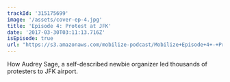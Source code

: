 ```yaml
---
trackId: '315175699'
image: '/assets/cover-ep-4.jpg'
title: 'Episode 4: Protest at JFK'
date: '2017-03-30T03:11:13.716Z'
isEpisode: true
url: "https://s3.amazonaws.com/mobilize-podcast/Mobilize+Episode+4+-+Protest+at+JFK.mp3"
---
```


How Audrey Sage, a self-described newbie organizer led thousands of protesters to JFK airport.